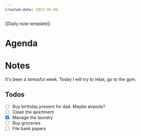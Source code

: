 ```yaml
---
Created-date: 2023-05-06
---
```

[[Daily note template]]

# Agenda


# Notes
It's been a stressful week. 
Today I will try to relax, go to the gym. 

## Todos
- [ ] Buy birthday present for dad. Maybe airpods?
- [ ] Clean the apartment
- [x] Manage the laundry
- [ ] Buy groceries
- [ ] File bank papers
